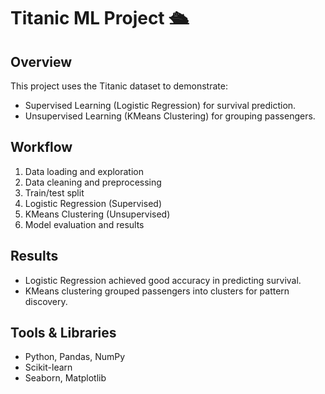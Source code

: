 # Titanic ML Project 🛳

## Overview
This project uses the Titanic dataset to demonstrate:
- Supervised Learning (Logistic Regression) for survival prediction.
- Unsupervised Learning (KMeans Clustering) for grouping passengers.

## Workflow
1. Data loading and exploration
2. Data cleaning and preprocessing
3. Train/test split
4. Logistic Regression (Supervised)
5. KMeans Clustering (Unsupervised)
6. Model evaluation and results

## Results
- Logistic Regression achieved good accuracy in predicting survival.
- KMeans clustering grouped passengers into clusters for pattern discovery.

## Tools & Libraries
- Python, Pandas, NumPy
- Scikit-learn
- Seaborn, Matplotlib
